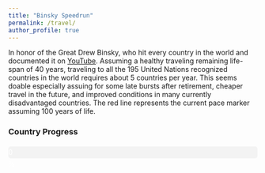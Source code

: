```yaml
---
title: "Binsky Speedrun"
permalink: /travel/
author_profile: true
---
```


<p> In honor of the Great Drew Binsky, who hit every country in the world and documented it on <a href="https://www.youtube.com/channel/UC0Ize0RLIbGdH5x4wI45G-A">YouTube</a>. Assuming a healthy traveling remaining life-span of 40 years, traveling to all the 195 United Nations recognized countries in the world requires about 5 countries per year. This seems doable especially assuing for some late bursts after retirement, cheaper travel in the future, and improved conditions in many currently disadvantaged countries. The red line represents the current pace marker assuming 100 years of life. </p>

<h3>Country Progress</h3>
<!-- Progress Bar -->
<div style="width: 100%; background-color: #f3f3f3; border-radius: 5px; margin: 20px 0;">
  <div id="progress-bar" style="width: 0%; height: 24px; background-color: #4caf50; text-align: center; line-height: 24px; color: white; border-radius: 5px;">
    <span id="progress-text">0%</span>
  </div>
</div>

<div id="map" style="width: 100%; height: 600px;"></div>

<!-- Include Leaflet CSS -->
<link rel="stylesheet" href="https://unpkg.com/leaflet@1.7.1/dist/leaflet.css" />

<!-- Include Leaflet JavaScript -->
<script src="https://unpkg.com/leaflet@1.7.1/dist/leaflet.js"></script>

<!-- Include Locations and Travel JavaScript -->
<script src="{{ site.baseurl }}/locations.js"></script>
<script src="{{ site.baseurl }}/travel.js"></script>